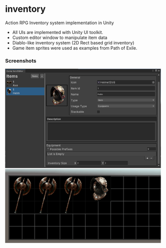 # inventory
 Action RPG Inventory system implementation in Unity  
 - All UIs are implemented with Unity UI toolkit.
 - Custom editor window to manipulate item data
 - Diablo-like inventory system (2D Rect based grid inventory)
 - Game item sprites were used as examples from Path of Exile.

### Screenshots
<img src="https://github.com/virtus2/inventory/blob/main/Screenshots/item-editor.png" width="600" />
<img src="https://github.com/virtus2/inventory/blob/main/Screenshots/inventory.gif" width="600" />
